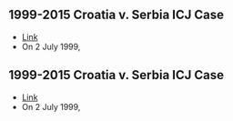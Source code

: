 ## 1999-2015 Croatia v. Serbia ICJ Case
- [Link](https://en.wikipedia.org/wiki/Application_of_the_Convention_on_the_Prevention_and_Punishment_of_the_Crime_of_Genocide_(Croatia_v._Serbia))
- On 2 July 1999,


## 1999-2015 Croatia v. Serbia ICJ Case
- [Link](https://en.wikipedia.org/wiki/Application_of_the_Convention_on_the_Prevention_and_Punishment_of_the_Crime_of_Genocide_(Croatia_v._Serbia))
- On 2 July 1999,